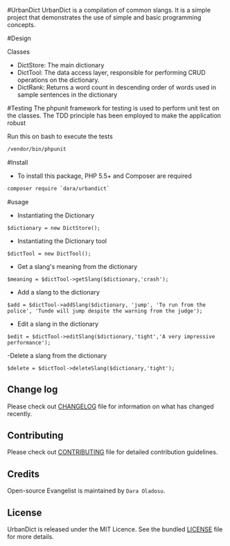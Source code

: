 #UrbanDict
UrbanDict is a compilation of common
slangs. It is a simple project that demonstrates
the use of simple and basic programming concepts.

#Design

Classes
 - DictStore: The main dictionary
 - DictTool: The data access layer, responsible for
   performing CRUD operations on the dictionary.
 - DictRank: Returns a word count in descending order of
   words used in sample sentences in the dictionary


#Testing
 The phpunit framework for testing is used to perform
 unit test on the classes. The TDD principle has been
 employed to make the application robust
 
 Run this on bash to execute the tests
 ```````bash
 /vendor/bin/phpunit
`````````

#Install

- To install this package, PHP 5.5+ and Composer are required

````bash
composer require `dara/urbandict`
``````

#usage


- Instantiating the Dictionary

``````
$dictionary = new DictStore();
``````

- Instantiating the Dictionary tool

````````
$dictTool = new DictTool();
````````

- Get a slang's meaning from the dictionary

``````
$meaning = $dictTool->getSlang($dictionary,'crash');
``````

- Add a slang to the dictionary

``````
$add = $dictTool->addSlang($dictionary, 'jump', 'To run from the police', 'Tunde will jump despite the warning from the judge');
``````

- Edit a slang in the dictionary

``````
$edit = $dictTool->editSlang($dictionary,'tight','A very impressive performance');
``````

-Delete a slang from the dictionary

``````
$delete = $dictTool->deleteSlang($dictionary,'tight');
``````



## Change log
Please check out [CHANGELOG](CHANGELOG.md) file for information on what has changed recently.

## Contributing
Please check out [CONTRIBUTING](CONTRIBUTING.md) file for detailed contribution guidelines.

## Credits
Open-source Evangelist is maintained by `Dara Oladosu`.

## License
UrbanDict is released under the MIT Licence. See the bundled [LICENSE](LICENSE.md) file for more details.